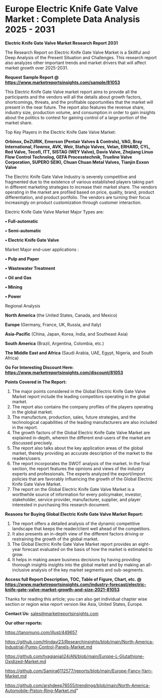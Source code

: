 # Europe Electric Knife Gate Valve Market : Complete Data Analysis 2025 - 2031

<strong>Electric Knife Gate Valve Market Research Report 2031</strong>

The Research Report on Electric Knife Gate Valve Market is a Skillful and Deep Analysis of the Present Situation and Challenges. This research report also analyzes other important trends and market drivers that will affect market growth over 2025-2031.

<strong>Request Sample Report @ <a href=https://www.marketreportsinsights.com/sample/81053>https://www.marketreportsinsights.com/sample/81053</a></strong>

This Electric Knife Gate Valve market report aims to provide all the participants and the vendors will all the details about growth factors, shortcomings, threats, and the profitable opportunities that the market will present in the near future. The report also features the revenue share, industry size, production volume, and consumption in order to gain insights about the politics to contest for gaining control of a large portion of the market share.

Top Key Players in the Electric Knife Gate Valve Market:

<strong>Orbinox, DeZURIK, Emerson (Pentair Valves & Controls), VAG, Bray International, Flowrox, AVK, Weir, Stafsjo Valves, Velan, ERHARD, CYL, Red Valve, Tecofi, ITT, SISTAG (WEY Valve), Davis Valve, Zhejiang Linuo Flow Control Technolog, GEFA Processtechnik, Trueline Valve Corporation, SUPERO SEIKI, Chuan Chuan Metal Valves, Tianjin Exxon Valve</strong>

The Electric Knife Gate Valve Industry is severely competitive and fragmented due to the existence of various established players taking part in different marketing strategies to increase their market share. The vendors operating in the market are profiled based on price, quality, brand, product differentiation, and product portfolio. The vendors are turning their focus increasingly on product customization through customer interaction.

Electric Knife Gate Valve Market Major Types are:

<strong>• Full-automatic

• Semi-automatic

• Electric Knife Gate Valve</strong>

Market Major end-user applications :

<strong>• Pulp and Paper

• Wastewater Treatment

• Oil and Gas

• Mining

• Power</strong>

Regional Analysis

</u><strong><b>North America</b></strong> (the United States, Canada, and Mexico)

<strong><b>Europe </b></strong>(Germany, France, UK, Russia, and Italy)

<strong><b>Asia-Pacific</b></strong> (China, Japan, Korea, India, and Southeast Asia)

<strong><b>South America</b></strong> (Brazil, Argentina, Colombia, etc.)

<strong><b>The Middle East and Africa</b></strong> (Saudi Arabia, UAE, Egypt, Nigeria, and South Africa)

<strong>Go For Interesting Discount Here: <a href=https://www.marketreportsinsights.com/discount/81053>https://www.marketreportsinsights.com/discount/81053</a></strong>

<strong>Points Covered in The Report:</strong>
<ol>
  <li>The major points considered in the Global Electric Knife Gate Valve Market report include the leading competitors operating in the global market.</li>
  <li>The report also contains the company profiles of the players operating in the global market.</li>
  <li>The manufacture, production, sales, future strategies, and the technological capabilities of the leading manufacturers are also included in the report.</li>
  <li>The growth factors of the Global Electric Knife Gate Valve Market are explained in-depth, wherein the different end-users of the market are discussed precisely.</li>
  <li>The report also talks about the key application areas of the global market, thereby providing an accurate description of the market to the readers/users.</li>
  <li>The report incorporates the SWOT analysis of the market. In the final section, the report features the opinions and views of the industry experts and professionals. The experts analyzed the export/import policies that are favorably influencing the growth of the Global Electric Knife Gate Valve Market.</li>
  <li>The report on the Global Electric Knife Gate Valve Market is a worthwhile source of information for every policymaker, investor, stakeholder, service provider, manufacturer, supplier, and player interested in purchasing this research document.</li>
</ol>
<strong>Reasons for Buying Global Electric Knife Gate Valve Market Report:</strong>

<ol>
  <li>The report offers a detailed analysis of the dynamic competitive landscape that keeps the reader/client well ahead of the competitors.</li>
  <li>It also presents an in-depth view of the different factors driving or restraining the growth of the global market.</li>
  <li>The Global Electric Knife Gate Valve Market report provides an eight-year forecast evaluated on the basis of how the market is estimated to grow.</li>
  <li>It helps in making aware business decisions by having providing thorough insights insights into the global market and by making an all-inclusive analysis of the key market segments and sub-segments.</li>
</ol>
<strong>Access full Report Description, TOC, Table of Figure, Chart, etc. @ <a href=https://www.marketreportsinsights.com/industry-forecast/electric-knife-gate-valve-market-growth-and-size-2021-81053>https://www.marketreportsinsights.com/industry-forecast/electric-knife-gate-valve-market-growth-and-size-2021-81053</a></strong>


Thanks for reading this article; you can also get individual chapter wise section or region wise report version like Asia, United States, Europe.

<strong>Contact Us:</strong>
sales@marketreportsinsights.com

<strong>Our other reports:</strong>

<a href=https://tanomuno.com/illust/449657>https://tanomuno.com/illust/449657</a>

<a href=https://github.com/Hindavi23/Researchinsights/blob/main/North-America-Industrial-Pump-Control-Panels-Market.md>https://github.com/Hindavi23/Researchinsights/blob/main/North-America-Industrial-Pump-Control-Panels-Market.md</a>

<a href=https://github.com/tyagianjali24/AN/blob/main/Europe-L-Glutathione-Oxidized-Market.md>https://github.com/tyagianjali24/AN/blob/main/Europe-L-Glutathione-Oxidized-Market.md</a>

<a href=https://github.com/Samira6112577/reports/blob/main/Europe-Fancy-Yarn-Market.md>https://github.com/Samira6112577/reports/blob/main/Europe-Fancy-Yarn-Market.md</a>

<a href=https://github.com/arshdeep76555/trendingg/blob/main/North-America-Automobile-Piston-Ring-Market.md>https://github.com/arshdeep76555/trendingg/blob/main/North-America-Automobile-Piston-Ring-Market.md</a>"

